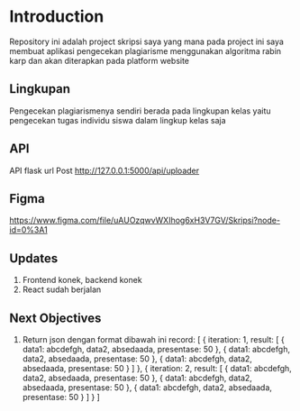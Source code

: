 # Introduction
Repository ini adalah project skripsi saya yang mana pada project ini saya membuat aplikasi pengecekan plagiarisme menggunakan algoritma rabin karp dan akan diterapkan pada platform website

## Lingkupan
Pengecekan plagiarismenya sendiri berada pada lingkupan kelas yaitu pengecekan tugas individu siswa dalam lingkup kelas saja

## API
API flask url Post
<http://127.0.0.1:5000/api/uploader>

## Figma
<https://www.figma.com/file/uAUOzqwvWXIhog6xH3V7GV/Skripsi?node-id=0%3A1>

## Updates
1. Frontend konek, backend konek
2. React sudah berjalan

## Next Objectives
1. Return json dengan format dibawah ini
    record: [
        {
            iteration: 1,
            result: [
                {
                    data1: abcdefgh,
                    data2, absedaada,
                    presentase: 50
                },
                {
                    data1: abcdefgh,
                    data2, absedaada,
                    presentase: 50
                },
                {
                    data1: abcdefgh,
                    data2, absedaada,
                    presentase: 50
                }
            ]
        },
        {
            iteration: 2,
            result: [
                {
                    data1: abcdefgh,
                    data2, absedaada,
                    presentase: 50
                },
                {
                    data1: abcdefgh,
                    data2, absedaada,
                    presentase: 50
                },
                {
                    data1: abcdefgh,
                    data2, absedaada,
                    presentase: 50
                }
            ]
        }
    ]